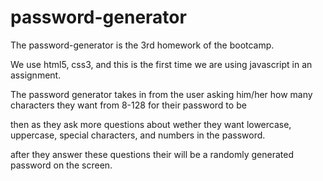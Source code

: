 # password-generator

The password-generator is the 3rd homework of the bootcamp. 

We use html5, css3, and this is the first time we are using javascript in an assignment.

The password generator takes in from the user asking him/her how many characters they want from 8-128 for their password to be

then as they ask more questions about wether they want lowercase, uppercase, special characters, and numbers in the password. 

after they answer these questions their will be a randomly generated password on the screen.






